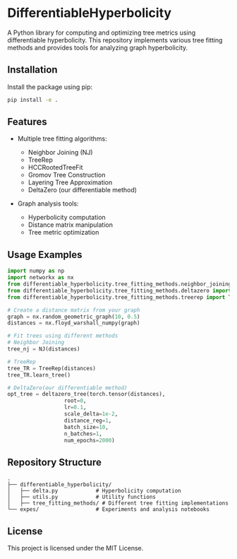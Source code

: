 # DifferentiableHyperbolicity

A Python library for computing and optimizing tree metrics using differentiable hyperbolicity. This repository implements various tree fitting methods and provides tools for analyzing graph hyperbolicity.

## Installation

Install the package using pip:

```bash
pip install -e .
```

## Features

- Multiple tree fitting algorithms:
  - Neighbor Joining (NJ)
  - TreeRep
  - HCCRootedTreeFit
  - Gromov Tree Construction
  - Layering Tree Approximation
  - DeltaZero (our differentiable method)

- Graph analysis tools:
  - Hyperbolicity computation
  - Distance matrix manipulation
  - Tree metric optimization

## Usage Examples

```python
import numpy as np
import networkx as nx
from differentiable_hyperbolicity.tree_fitting_methods.neighbor_joining import NJ
from differentiable_hyperbolicity.tree_fitting_methods.deltazero import deltazero_tree
from differentiable_hyperbolicity.tree_fitting_methods.treerep import TreeRep

# Create a distance matrix from your graph
graph = nx.random_geometric_graph(10, 0.5)
distances = nx.floyd_warshall_numpy(graph)

# Fit trees using different methods
# Neighbor Joining
tree_nj = NJ(distances)

# TreeRep
tree_TR = TreeRep(distances)
tree_TR.learn_tree()

# DeltaZero(our differentiable method)
opt_tree = deltazero_tree(torch.tensor(distances),
                  root=0,
                  lr=0.1,
                  scale_delta=1e-2,
                  distance_reg=1,
                  batch_size=10,
                  n_batches=1,
                  num_epochs=2000)
```

## Repository Structure

```
.
├── differentiable_hyperbolicity/
│   ├── delta.py            # Hyperbolicity computation
│   ├── utils.py            # Utility functions
│   ├── tree_fitting_methods/ # Different tree fitting implementations
└── expes/                  # Experiments and analysis notebooks
```

## License

This project is licensed under the MIT License.
